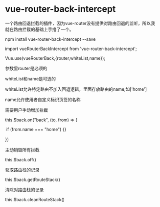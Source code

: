 # vue-router-back-intercept
一个路由回退拦截的插件，因为vue-router没有提供对路由回退的监听，所以我就在路由拦截的基础上手撸了一个。

npm install vue-router-back-intercept --save

import vueRouterBackIntercept from 'vue-router-back-intercept';

Vue.use(vueRouterBack,{router,whiteList,name});

参数里router是必须的

whiteList和name是可选的

whiteList允许特定路由不加入回退逻辑，里面存放路由的name,如['home']

name允许使用者自定义标识页签的名称

需要用户手动增加拦截

this.$back.on("back", (to, from) => {

​        if (from.name === "home") {}

}）

主动销毁所有拦截

this.$back.off()

获取路由栈的记录

this.$back.getRouteStack()

清除对路由栈的记录

this.$back.cleanRouteStack()